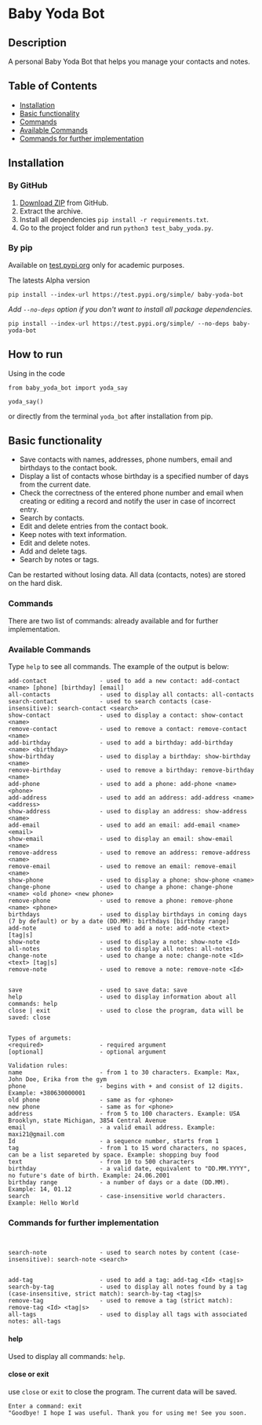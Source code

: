 # Baby Yoda Bot

## Description

A personal Baby Yoda Bot that helps you manage your contacts and notes.

## Table of Contents

-   [Installation](#installation)
-   [Basic functionality](#basic-functionality)
-   [Commands](#commands)
-   [Available Сommands](#available-сommands)
-   [Commands for further implementation](#commands-for-further-implementation)

## Installation

### By GitHub

1. [Download ZIP](https://github.com/orm81zp/project-BabyYodaBot) from GitHub.
2. Extract the archive.
3. Install all dependencies `pip install -r requirements.txt`.
4. Go to the project folder and run `python3 test_baby_yoda.py`.

### By pip

Available on [test.pypi.org](https://test.pypi.org/project/baby-yoda-bot/) only for academic purposes.

The latests Alpha version

```
pip install --index-url https://test.pypi.org/simple/ baby-yoda-bot
```

_Add `--no-deps` option if you don't want to install all package dependencies._

```
pip install --index-url https://test.pypi.org/simple/ --no-deps baby-yoda-bot
```

## How to run

Using in the code

```
from baby_yoda_bot import yoda_say

yoda_say()
```

or directly from the terminal `yoda_bot` after installation from pip.

## Basic functionality

-   Save contacts with names, addresses, phone numbers, email and birthdays to the contact book.
-   Display a list of contacts whose birthday is a specified number of days from the current date.
-   Check the correctness of the entered phone number and email when creating or editing a record and notify the user in case of incorrect entry.
-   Search by contacts.
-   Edit and delete entries from the contact book.
-   Keep notes with text information.
-   Edit and delete notes.
-   Add and delete tags.
-   Search by notes or tags.

Can be restarted without losing data. All data (contacts, notes) are stored on the hard disk.

### Commands

There are two list of commands: already available and for further implementation.

### Available Сommands

Type `help` to see all commands. The example of the output is below:

```
add-contact               - used to add a new contact: add-contact <name> [phone] [birthday] [email]
all-contacts              - used to display all contacts: all-contacts
search-contact            - used to search contacts (case-insensitive): search-contact <search>
show-contact              - used to display a contact: show-contact <name>
remove-contact            - used to remove a contact: remove-contact <name>
add-birthday              - used to add a birthday: add-birthday <name> <birthday>
show-birthday             - used to display a birthday: show-birthday <name>
remove-birthday           - used to remove a birthday: remove-birthday <name>
add-phone                 - used to add a phone: add-phone <name> <phone>
add-address               - used to add an address: add-address <name> <address>
show-address              - used to display an address: show-address <name>
add-email                 - used to add an email: add-email <name> <email>
show-email                - used to display an email: show-email <name>
remove-address            - used to remove an address: remove-address <name>
remove-email              - used to remove an email: remove-email <name>
show-phone                - used to display a phone: show-phone <name>
change-phone              - used to change a phone: change-phone <name> <old phone> <new phone>
remove-phone              - used to remove a phone: remove-phone <name> <phone>
birthdays                 - used to display birthdays in coming days (7 by default) or by a date (DD.MM): birthdays [birthday range]
add-note                  - used to add a note: add-note <text> [tag|s]
show-note                 - used to display a note: show-note <Id>
all-notes                 - used to display all notes: all-notes
change-note               - used to change a note: change-note <Id> <text> [tag|s]
remove-note               - used to remove a note: remove-note <Id>


save                      - used to save data: save
help                      - used to display information about all commands: help
close | exit              - used to close the program, data will be saved: close


Types of argumets:
<required>                - required argument
[optional]                - optional argument

Validation rules:
name                      - from 1 to 30 characters. Example: Max, John Doe, Erika from the gym
phone                     - begins with + and consist of 12 digits. Example: +380630000001
old phone                 - same as for <phone>
new phone                 - same as for <phone>
address                   - from 5 to 100 characters. Example: USA Brooklyn, state Michigan, 3854 Central Avenue
email                     - a valid email address. Example: maxi21@gmail.com
Id                        - a sequence number, starts from 1
tag                       - from 1 to 15 word characters, no spaces, can be a list separeted by space. Example: shopping buy food
text                      - from 10 to 500 characters
birthday                  - a valid date, equivalent to "DD.MM.YYYY", no future's date of birth. Example: 24.06.2001
birthday range            - a number of days or a date (DD.MM). Example: 14, 01.12
search                    - case-insensitive world characters. Example: Hello World
```

### Commands for further implementation

```


search-note               - used to search notes by content (case-insensitive): search-note <search>


add-tag                   - used to add a tag: add-tag <Id> <tag|s>
search-by-tag             - used to display all notes found by a tag (case-insensitive, strict match): search-by-tag <tag|s>
remove-tag                - used to remove a tag (strict match): remove-tag <Id> <tag|s>
all-tags                  - used to display all tags with associated notes: all-tags
```

#### help

Used to display all commands: `help`.

#### close or exit

use `close` or `exit` to close the program. The current data will be saved.

```
Enter a command: exit
"Goodbye! I hope I was useful. Thank you for using me! See you soon.
```
